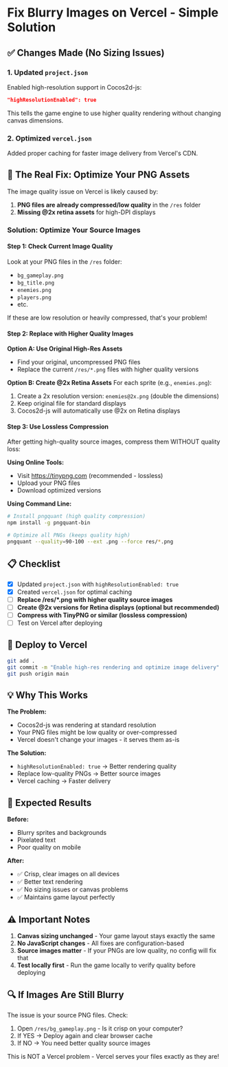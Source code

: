 # Fix Blurry Images on Vercel - Simple Solution

## ✅ Changes Made (No Sizing Issues)

### 1. **Updated `project.json`**
Enabled high-resolution support in Cocos2d-js:
```json
"highResolutionEnabled": true
```
This tells the game engine to use higher quality rendering without changing canvas dimensions.

### 2. **Optimized `vercel.json`**
Added proper caching for faster image delivery from Vercel's CDN.

## 🔧 The Real Fix: Optimize Your PNG Assets

The image quality issue on Vercel is likely caused by:
1. **PNG files are already compressed/low quality** in the `/res` folder
2. **Missing @2x retina assets** for high-DPI displays

### Solution: Optimize Your Source Images

#### Step 1: Check Current Image Quality
Look at your PNG files in the `/res` folder:
- `bg_gameplay.png`
- `bg_title.png`
- `enemies.png`
- `players.png`
- etc.

If these are low resolution or heavily compressed, that's your problem!

#### Step 2: Replace with Higher Quality Images
**Option A: Use Original High-Res Assets**
- Find your original, uncompressed PNG files
- Replace the current `/res/*.png` files with higher quality versions

**Option B: Create @2x Retina Assets**
For each sprite (e.g., `enemies.png`):
1. Create a 2x resolution version: `enemies@2x.png` (double the dimensions)
2. Keep original file for standard displays
3. Cocos2d-js will automatically use @2x on Retina displays

#### Step 3: Use Lossless Compression
After getting high-quality source images, compress them WITHOUT quality loss:

**Using Online Tools:**
- Visit https://tinypng.com (recommended - lossless)
- Upload your PNG files
- Download optimized versions

**Using Command Line:**
```bash
# Install pngquant (high quality compression)
npm install -g pngquant-bin

# Optimize all PNGs (keeps quality high)
pngquant --quality=90-100 --ext .png --force res/*.png
```

## 📋 Checklist

- [x] Updated `project.json` with `highResolutionEnabled: true`
- [x] Created `vercel.json` for optimal caching
- [ ] **Replace /res/*.png with higher quality source images**
- [ ] **Create @2x versions for Retina displays (optional but recommended)**
- [ ] **Compress with TinyPNG or similar (lossless compression)**
- [ ] Test on Vercel after deploying

## 🚀 Deploy to Vercel

```bash
git add .
git commit -m "Enable high-res rendering and optimize image delivery"
git push origin main
```

## 💡 Why This Works

**The Problem:**
- Cocos2d-js was rendering at standard resolution
- Your PNG files might be low quality or over-compressed
- Vercel doesn't change your images - it serves them as-is

**The Solution:**
- `highResolutionEnabled: true` → Better rendering quality
- Replace low-quality PNGs → Better source images
- Vercel caching → Faster delivery

## 🎯 Expected Results

**Before:**
- Blurry sprites and backgrounds
- Pixelated text
- Poor quality on mobile

**After:**
- ✅ Crisp, clear images on all devices
- ✅ Better text rendering
- ✅ No sizing issues or canvas problems
- ✅ Maintains game layout perfectly

## ⚠️ Important Notes

1. **Canvas sizing unchanged** - Your game layout stays exactly the same
2. **No JavaScript changes** - All fixes are configuration-based
3. **Source images matter** - If your PNGs are low quality, no config will fix that
4. **Test locally first** - Run the game locally to verify quality before deploying

## 🔍 If Images Are Still Blurry

The issue is your source PNG files. Check:
1. Open `/res/bg_gameplay.png` - Is it crisp on your computer?
2. If YES → Deploy again and clear browser cache
3. If NO → You need better quality source images

This is NOT a Vercel problem - Vercel serves your files exactly as they are!
